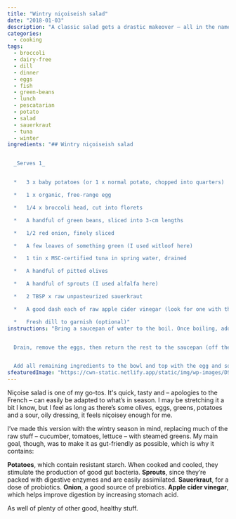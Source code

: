 ```yaml
---
title: "Wintry niçoiseish salad"
date: "2018-01-03"
description: "A classic salad gets a drastic makeover – all in the name of eating with the seasons and for good gut health."
categories: 
  - cooking
tags: 
  - broccoli
  - dairy-free
  - dill
  - dinner
  - eggs
  - fish
  - green-beans
  - lunch
  - pescatarian
  - potato
  - salad
  - sauerkraut
  - tuna
  - winter
ingredients: "## Wintry niçoiseish salad


  _Serves 1_


  *   3 x baby potatoes (or 1 x normal potato, chopped into quarters)

  *   1 x organic, free-range egg

  *   1/4 x broccoli head, cut into florets

  *   A handful of green beans, sliced into 3-cm lengths

  *   1/2 red onion, finely sliced

  *   A few leaves of something green (I used witloof here)

  *   1 tin x MSC-certified tuna in spring water, drained

  *   A handful of pitted olives

  *   A handful of sprouts (I used alfalfa here)

  *   2 TBSP x raw unpasteurized sauerkraut

  *   A good dash each of raw apple cider vinegar (look for one with the 'mother' in it) and extra virgin olive oil

  *   Fresh dill to garnish (optional)"
instructions: "Bring a saucepan of water to the boil. Once boiling, add the potatoes and egg and cook for 15 minutes or until the potatoes are almost done – prick them with a fork to check. Throw in the broccoli and green beans and cook, covered, for a further few minutes until the broccoli is tender but still has some bite to it.


  Drain, remove the eggs, then return the rest to the saucepan (off the heat) with the red onion. This will allow the onion to cook slightly, making it easier to digest. Transfer to a serving bowl. Peel the egg, then cut into quarters.


  Add all remaining ingredients to the bowl and top with the egg and some fresh dill if desired."
sfeaturedImage: "https://cwn-static.netlify.app/static/img/wp-images/DSC_0160-FINAL.jpg"
---
```


Niçoise salad is one of my go-tos. It's quick, tasty and – apologies to the French – can easily be adapted to what’s in season. I may be stretching it a bit I know, but I feel as long as there’s some olives, eggs, greens, potatoes and a sour, oily dressing, it feels niçoisey enough for me.

I’ve made this version with the wintry season in mind, replacing much of the raw stuff – cucumber, tomatoes, lettuce – with steamed greens. My main goal, though, was to make it as gut-friendly as possible, which is why it contains:

**Potatoes**, which contain resistant starch. When cooked and cooled, they stimulate the production of good gut bacteria. **Sprouts**, since they’re packed with digestive enzymes and are easily assimilated. **Sauerkraut**, for a dose of probiotics. **Onion**, a good source of prebiotics. **Apple cider vinegar**, which helps improve digestion by increasing stomach acid.

As well of plenty of other good, healthy stuff.

